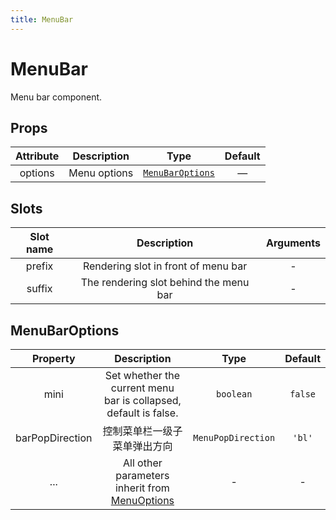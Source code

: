 ```yaml
---
title: MenuBar
---
```


# MenuBar

Menu bar component.

## Props

| Attribute | Description | Type | Default |
| :----: | :----: | :----: | :----: |
| options | Menu options | [`MenuBarOptions`](#menubaroptions) | — |

## Slots

| Slot name | Description | Arguments |
| :----: | :----: | :----: |
| prefix | Rendering slot in front of menu bar | - |
| suffix | The rendering slot behind the menu bar | - |

## MenuBarOptions

| Property | Description | Type | Default |
| :----: | :----: | :----: | :----: |
| mini | Set whether the current menu bar is collapsed, default is false. | `boolean` | `false` |
| barPopDirection | 控制菜单栏一级子菜单弹出方向 | `MenuPopDirection` | `'bl'` |
| ... | All other parameters inherit from [MenuOptions](./ContextMenuInstance.md#menuoptions) | - | - |


